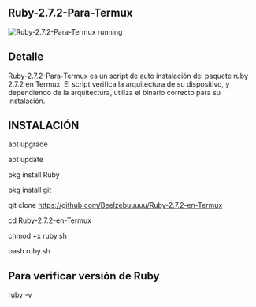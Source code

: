 ## Ruby-2.7.2-Para-Termux


![Ruby-2.7.2-Para-Termux running](https://res.cloudinary.com/cpress/image/upload/w_1280,e_sharpen:60/v1598457898/s4ecbt1hl6m7hv9ml77m.jpg)

## Detalle
Ruby-2.7.2-Para-Termux es un script de auto instalación del paquete ruby 2.7.2 en Termux. El script verifica la arquitectura de su dispositivo, y dependiendo de la arquitectura, utiliza el binario correcto para su instalación.


## INSTALACIÓN
apt upgrade

apt update

pkg install Ruby

pkg install git

git clone https://github.com/Beelzebuuuuu/Ruby-2.7.2-en-Termux

cd Ruby-2.7.2-en-Termux

chmod +x ruby.sh

bash ruby.sh

## Para verificar versión de Ruby
ruby -v


